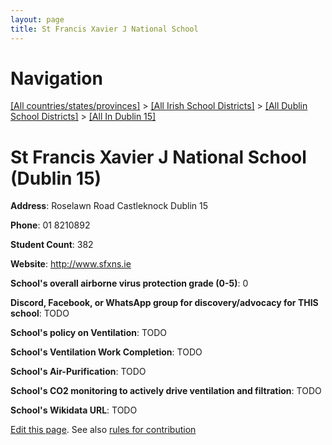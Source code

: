 ```yaml
---
layout: page
title: St Francis Xavier J National School
---
```

# Navigation

[[All countries/states/provinces]](../../../..) > [[All Irish School Districts]](../../..) > [[All Dublin School Districts]](../..) > [[All In Dublin 15]](..)

# St Francis Xavier J National School (Dublin 15)

**Address**: Roselawn Road Castleknock Dublin 15

**Phone**: 01 8210892

**Student Count**: 382

**Website**: <http://www.sfxns.ie>

**School's overall airborne virus protection grade (0-5)**: 0

**Discord, Facebook, or WhatsApp group for discovery/advocacy for THIS school**: TODO

**School's policy on Ventilation**: TODO

**School's Ventilation Work Completion**: TODO

**School's Air-Purification**: TODO

**School's CO2 monitoring to actively drive ventilation and filtration**: TODO

**School's Wikidata URL**: TODO


[Edit this page](https://github.com/ventilate-schools/Ireland/edit/main/./Dublin_15/St_Francis_Xavier_J_National_School.md). See also [rules for contribution](../../../contribution-rules/)